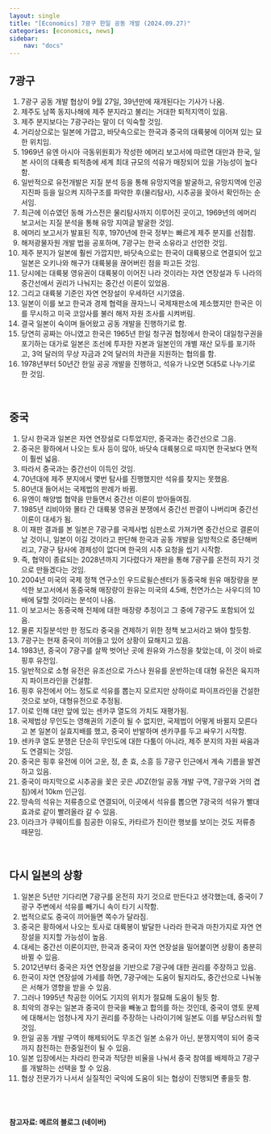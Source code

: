 ```yaml
---
layout: single
title: "[Economics] 7광구 한일 공동 개발 (2024.09.27)"
categories: [economics, news]
sidebar:
    nav: "docs"
---
```


## 7광구
1. 7광구 공동 개발 협상이 9월 27일, 39년만에 재개된다는 기사가 나옴.
1. 제주도 남쪽 동지나해에 제주 분지라고 불리는 거대한 퇴적지역이 있음.
1. 제주 분지보다는 7광구라는 말이 더 익숙할 것임.
1. 거리상으로는 일본에 가깝고, 바닷속으로는 한국과 중국의 대륙붕에 이어져 있는 묘한 위치임.
1. 1969년 유엔 아시아 극동위원회가 작성한 에머리 보고서에 따르면 대만과 한국, 일본 사이의 대륙층 퇴적층에 세계 최대 규모의 석유가 매장되어 있을 가능성이 높다함.
1. 일반적으로 유전개발은 지질 분석 등을 통해 유망지역을 발굴하고, 유망지역에 인공 지진파 등을 일으켜 지하구조를 파악한 후(물리탐사), 시추공을 꽂아서 확인하는 순서임.
1. 최근에 이슈였던 동해 가스전은 물리탐사까지 이루어진 곳이고, 1969년의 에머리 보고서는 지질 분석을 통해 유망 지여글 발굴한 것임.
1. 에머리 보고서가 발표된 직후, 1970년에 한국 정부는 빠르게 제주 분지를 선점함.
1. 해저광물자원 개발 법을 공포하며, 7광구는 한국 소유라고 선언한 것임.
1. 제주 분지가 일본에 훨씬 가깝지만, 바닷속으로는 한국이 대륙붕으로 연결되어 있고 일본은 오키나와 해구가 대륙붕을 끊어버린 점을 파고든 것임.
1. 당시에는 대륙붕 영유권이 대륙붕이 이어진 나라 것이라는 자연 연장설과 두 나라의 중간선에서 권리가 나눠지는 중간선 이론이 있었음.
1. 그리고 대륙붕 기준인 자연 연장설이 우세하던 시기였음.
1. 일본이 이를 보고 한국과 경제 협력을 끊자느니 국제재판소에 제소했지만 한국은 이를 무시하고 미국 코암사를 불러 해저 자원 조사를 시켜버림.
1. 결국 일본이 숙이며 들어왔고 공동 개발을 진행하기로 함.
1. 당연히 공짜는 아니였고 한국은 1965년 한일 청구권 협정에서 한국이 대일청구권을 포기하는 대가로 일본은 조선에 투자한 자본과 일본인의 개별 재산 모두를 포기하고, 3억 달러의 무상 자금과 2억 달러의 차관을 지원하는 협의를 함.
1. 1978년부터 50년간 한일 공공 개발을 진행하고, 석유가 나오면 5대5로 나누기로 한 것임.

<br/>

## 중국
1. 당시 한국과 일본은 자연 연장설로 다투었지만, 중국과는 중간선으로 그음.
1. 중국은 황하에서 나오는 토사 등이 많아, 바닷속 대륙붕으로 따지면 한국보다 면적이 훨씬 넓음.
1. 따라서 중국과는 중간선이 이득인 것임.
1. 70년대에 제주 분지에서 몇번 탐사를 진행했지만 석유를 찾지는 못했음.
1. 80년대 들어서는 국제법의 판례가 바뀜.
1. 유엔이 해양법 협약을 만들면서 중간선 이론이 받아들여짐.
1. 1985년 리비아와 몰타 간 대륙붕 영유권 분쟁에서 중간선 판결이 나버리며 중간선 이론이 대세가 됨.
1. 이 재판 결과를 본 일본은 7광구를 국제사법 심판소로 가져가면 중간선으로 결론이 날 것이니, 일본이 이길 것이라고 판단해 한국과 공동 개발을 일방적으로 중단해버리고, 7광구 탐사에 경제성이 없다며 한국의 시추 요청을 씹기 시작함.
1. 즉, 협약이 종료되는 2028년까지 기다렸다가 재판을 통해 7광구를 온전히 자기 것으로 만들겠다는 것임.
1. 2004년 미국의 국제 정책 연구소인 우드로윌슨센터가 동중국해 원유 매장량을 분석한 보고서에서 동중국해 매장량이 원유는 미국의 4.5배, 천연가스는 사우디의 10배에 달할 것이라는 분석이 나옴.
1. 이 보고서는 동중국해 전체에 대한 매장량 추정이고 그 중에 7광구도 포함되어 있음.
1. 물론 지질분석만 한 정도라 중국을 견제하기 위한 정책 보고서라고 봐야 할듯함.
1. 7광구는 현재 중국이 끼어들고 있어 상황이 묘해지고 있음.
1. 1983년, 중국이 7광구를 살짝 벗어난 곳에 원유와 가스정을 찾았는데, 이 것이 바로 핑후 유전임.
1. 일반적으로 소형 유전은 유조선으로 가스나 원유를 운반하는데 대형 유전은 육지까지 파이프라인을 건설함.
1. 핑후 유전에서 어느 정도로 석유를 뽑는지 모르지만 상하이로 파이프라인을 건설한 것으로 보아, 대형유전으로 추정됨.
1. 이로 인해 대만 앞에 있는 센카쿠 열도의 가치도 재평가됨.
1. 국제법상 무인도는 영해권의 기준이 될 수 없지만, 국제법이 어떻게 바뀔지 모른다고 본 일본이 실효지배를 했고, 중국이 반발하며 센카쿠를 두고 싸우기 시작함.
1. 센카쿠 열도 분쟁은 단순히 무인도에 대한 다툼이 아니라, 제주 분지의 자원 싸움과도 연결되는 것임.
1. 중국은 핑후 유전에 이어 고운, 정, 춘 효, 소흥 등 7광구 인근에서 계속 기름을 발견하고 있음.
1. 중국이 마지막으로 시추공을 꽂은 곳은 JDZ(한일 공동 개발 구역, 7광구와 거의 겹침)에서 10km 인근임.
1. 땅속의 석유는 저류층으로 연결되어, 이곳에서 석유를 뽑으면 7광국의 석유가 빨대효과로 같이 빨려올라 갈 수 있음.
1. 이라크가 쿠웨이트를 침공한 이유도, 카타르가 친이란 행보를 보이는 것도 저류층 때문임.

<br/>

## 다시 일본의 상황
1. 일본은 5년만 기다리면 7광구를 온전히 자기 것으로 만든다고 생각했는데, 중국이 7광구 주변에서 석유를 빼가니 속이 타기 시작함.
1. 법적으로도 중국이 끼어들면 쪽수가 달라짐.
1. 중국은 황하에서 나오는 토사로 대륙봉이 발달한 나라라 한국과 마찬가지로 자연 연장설을 지지할 가능성이 높음.
1. 대세는 중간선 이론이지만, 한국과 중국이 자연 연장설을 밀어붙이면 상황이 충분히 바뀔 수 있음.
1. 2012년부터 중국은 자연 연장설을 기반으로 7광구에 대한 권리를 주장하고 있음.
1. 한국이 자연 연장설에 가세를 하면, 7광구에는 도움이 될지라도, 중간선으로 나눠놓은 서해가 영향을 받을 수 있음.
1. 그러나 1995년 착공한 이어도 기지의 위치가 절묘해 도움이 될듯 함.
1. 최악의 경우는 일본과 중국이 한국을 빼놓고 합의를 하는 것인데, 중국이 영토 문제에 대해서는 엄청나게 자기 권리를 주장하는 나라이기에 일본도 이를 부담스러워 할 것임.
1. 한일 공동 개발 구역이 해제되어도 무조건 일본 소유가 아닌, 분쟁지역이 되어 중국까지 참전하는 한중일전이 될 수 있음.
1. 일본 입장에서는 차라리 한국과 적당한 비율을 나눠서 중국 참여를 배제하고 7광구를 개발하는 선택을 할 수 있음.
1. 협상 전문가가 나서서 실질적인 국익에 도움이 되는 협상이 진행되면 좋을듯 함.


<br/>
<br/>

#### 참고자료: 메르의 블로그 (네이버) 